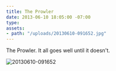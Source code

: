 ```yaml
---
title: The Prowler
date: 2013-06-10 18:05:00 -07:00
type: 
assets:
- path: "/uploads/20130610-091652.jpg"
---
```


The Prowler. It all goes well until it doesn't.

![20130610-091652](/uploads/20130610-091652.jpg) 

